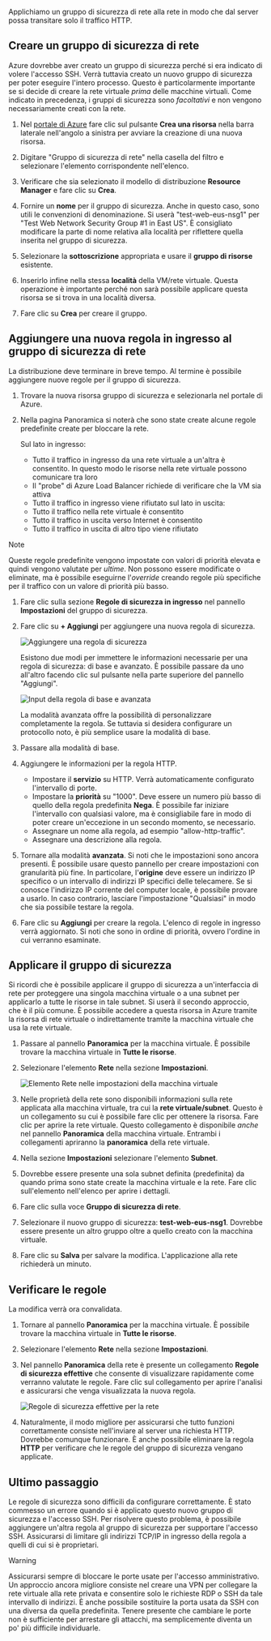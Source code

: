 Applichiamo un gruppo di sicurezza di rete alla rete in modo che dal server possa transitare solo il traffico HTTP.

## <a name="create-a-network-security-group"></a>Creare un gruppo di sicurezza di rete

Azure dovrebbe aver creato un gruppo di sicurezza perché si era indicato di volere l'accesso SSH. Verrà tuttavia creato un nuovo gruppo di sicurezza per poter eseguire l'intero processo. Questo è particolarmente importante se si decide di creare la rete virtuale _prima_ delle macchine virtuali. Come indicato in precedenza, i gruppi di sicurezza sono _facoltativi_ e non vengono necessariamente creati con la rete.

1. Nel [portale di Azure](https://portal.azure.com?azure-portal=true) fare clic sul pulsante **Crea una risorsa** nella barra laterale nell'angolo a sinistra per avviare la creazione di una nuova risorsa.

1. Digitare "Gruppo di sicurezza di rete" nella casella del filtro e selezionare l'elemento corrispondente nell'elenco.

1. Verificare che sia selezionato il modello di distribuzione **Resource Manager** e fare clic su **Crea**.

1. Fornire un **nome** per il gruppo di sicurezza. Anche in questo caso, sono utili le convenzioni di denominazione. Si userà "test-web-eus-nsg1" per "Test Web Network Security Group #1 in East US". È consigliato modificare la parte di nome relativa alla località per riflettere quella inserita nel gruppo di sicurezza.

1. Selezionare la **sottoscrizione** appropriata e usare il **gruppo di risorse** esistente.

1. Inserirlo infine nella stessa **località** della VM/rete virtuale. Questa operazione è importante perché non sarà possibile applicare questa risorsa se si trova in una località diversa.

1. Fare clic su **Crea** per creare il gruppo.

## <a name="add-a-new-inbound-rule-to-our-network-security-group"></a>Aggiungere una nuova regola in ingresso al gruppo di sicurezza di rete

La distribuzione deve terminare in breve tempo. Al termine è possibile aggiungere nuove regole per il gruppo di sicurezza.

1. Trovare la nuova risorsa gruppo di sicurezza e selezionarla nel portale di Azure.

1. Nella pagina Panoramica si noterà che sono state create alcune regole predefinite create per bloccare la rete.

    Sul lato in ingresso:

    - Tutto il traffico in ingresso da una rete virtuale a un'altra è consentito. In questo modo le risorse nella rete virtuale possono comunicare tra loro
    - Il "probe" di Azure Load Balancer richiede di verificare che la VM sia attiva
    - Tutto il traffico in ingresso viene rifiutato sul lato in uscita:
    - Tutto il traffico nella rete virtuale è consentito
    - Tutto il traffico in uscita verso Internet è consentito
    - Tutto il traffico in uscita di altro tipo viene rifiutato

> [!NOTE]
> Queste regole predefinite vengono impostate con valori di priorità elevata e quindi vengono valutate per _ultime_. Non possono essere modificate o eliminate, ma è possibile eseguirne l'_override_ creando regole più specifiche per il traffico con un valore di priorità più basso.

1. Fare clic sulla sezione **Regole di sicurezza in ingresso** nel pannello **Impostazioni** del gruppo di sicurezza.

1. Fare clic su **+ Aggiungi** per aggiungere una nuova regola di sicurezza.

    ![Aggiungere una regola di sicurezza](../media-drafts/8-add-rule.png)

    Esistono due modi per immettere le informazioni necessarie per una regola di sicurezza: di base e avanzato. È possibile passare da uno all'altro facendo clic sul pulsante nella parte superiore del pannello "Aggiungi".

    ![Input della regola di base e avanzata](../media-drafts/8-advanced-create-rule.png)

    La modalità avanzata offre la possibilità di personalizzare completamente la regola. Se tuttavia si desidera configurare un protocollo noto, è più semplice usare la modalità di base.

1. Passare alla modalità di base.

1. Aggiungere le informazioni per la regola HTTP.

    - Impostare il **servizio** su HTTP. Verrà automaticamente configurato l'intervallo di porte.
    - Impostare la **priorità** su "1000". Deve essere un numero più basso di quello della regola predefinita **Nega**. È possibile far iniziare l'intervallo con qualsiasi valore, ma è consigliabile fare in modo di poter creare un'eccezione in un secondo momento, se necessario.
    - Assegnare un nome alla regola, ad esempio "allow-http-traffic".
    - Assegnare una descrizione alla regola.

1. Tornare alla modalità **avanzata**. Si noti che le impostazioni sono ancora presenti. È possibile usare questo pannello per creare impostazioni con granularità più fine. In particolare, l'**origine** deve essere un indirizzo IP specifico o un intervallo di indirizzi IP specifici delle telecamere. Se si conosce l'indirizzo IP corrente del computer locale, è possibile provare a usarlo. In caso contrario, lasciare l'impostazione "Qualsiasi" in modo che sia possibile testare la regola.

1. Fare clic su **Aggiungi** per creare la regola. L'elenco di regole in ingresso verrà aggiornato. Si noti che sono in ordine di priorità, ovvero l'ordine in cui verranno esaminate.
    
## <a name="apply-the-security-group"></a>Applicare il gruppo di sicurezza

Si ricordi che è possibile applicare il gruppo di sicurezza a un'interfaccia di rete per proteggere una singola macchina virtuale o a una subnet per applicarlo a tutte le risorse in tale subnet. Si userà il secondo approccio, che è il più comune. È possibile accedere a questa risorsa in Azure tramite la risorsa di rete virtuale o indirettamente tramite la macchina virtuale che usa la rete virtuale.

1. Passare al pannello **Panoramica** per la macchina virtuale. È possibile trovare la macchina virtuale in **Tutte le risorse**.

1. Selezionare l'elemento **Rete** nella sezione **Impostazioni**.

    ![Elemento Rete nelle impostazioni della macchina virtuale](../media-drafts/8-network-settings.png)

1. Nelle proprietà della rete sono disponibili informazioni sulla rete applicata alla macchina virtuale, tra cui la **rete virtuale/subnet**. Questo è un collegamento su cui è possibile fare clic per ottenere la risorsa. Fare clic per aprire la rete virtuale. Questo collegamento è disponibile _anche_ nel pannello **Panoramica** della macchina virtuale. Entrambi i collegamenti apriranno la **panoramica** della rete virtuale.

1. Nella sezione **Impostazioni** selezionare l'elemento **Subnet**.

1. Dovrebbe essere presente una sola subnet definita (predefinita) da quando prima sono state create la macchina virtuale e la rete. Fare clic sull'elemento nell'elenco per aprire i dettagli.

1. Fare clic sulla voce **Gruppo di sicurezza di rete**.

1. Selezionare il nuovo gruppo di sicurezza: **test-web-eus-nsg1**. Dovrebbe essere presente un altro gruppo oltre a quello creato con la macchina virtuale.

1. Fare clic su **Salva** per salvare la modifica. L'applicazione alla rete richiederà un minuto.

## <a name="verify-the-rules"></a>Verificare le regole

La modifica verrà ora convalidata.

1. Tornare al pannello **Panoramica** per la macchina virtuale. È possibile trovare la macchina virtuale in **Tutte le risorse**.

1. Selezionare l'elemento **Rete** nella sezione **Impostazioni**.

1. Nel pannello **Panoramica** della rete è presente un collegamento **Regole di sicurezza effettive** che consente di visualizzare rapidamente come verranno valutate le regole. Fare clic sul collegamento per aprire l'analisi e assicurarsi che venga visualizzata la nuova regola.

    ![Regole di sicurezza effettive per la rete](../media-drafts/8-effective-rules.png)

1. Naturalmente, il modo migliore per assicurarsi che tutto funzioni correttamente consiste nell'inviare al server una richiesta HTTP. Dovrebbe comunque funzionare. È anche possibile eliminare la regola **HTTP** per verificare che le regole del gruppo di sicurezza vengano applicate.

## <a name="one-more-thing"></a>Ultimo passaggio

Le regole di sicurezza sono difficili da configurare correttamente. È stato commesso un errore quando si è applicato questo nuovo gruppo di sicurezza e l'accesso SSH. Per risolvere questo problema, è possibile aggiungere un'altra regola al gruppo di sicurezza per supportare l'accesso SSH. Assicurarsi di limitare gli indirizzi TCP/IP in ingresso della regola a quelli di cui si è proprietari.

> [!WARNING]
> Assicurarsi sempre di bloccare le porte usate per l'accesso amministrativo. Un approccio ancora migliore consiste nel creare una VPN per collegare la rete virtuale alla rete privata e consentire solo le richieste RDP o SSH da tale intervallo di indirizzi. È anche possibile sostituire la porta usata da SSH con una diversa da quella predefinita. Tenere presente che cambiare le porte non è sufficiente per arrestare gli attacchi, ma semplicemente diventa un po' più difficile individuarle.
